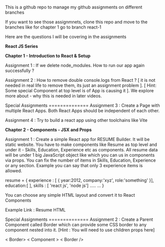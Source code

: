 This is a github repo to manage my github assignments on different branches

If you want to see those assignmnets, clone this repo and move to the branches like for chapter 1 go to branch react-1

Here are the questions I will be covering in the assignments


**React JS Series**

**Chapter 1 - Introduction to React & Setup**

Assignment 1 : If we delete node_modules. How to run our app again successfully ?

Assignment 2 : How to remove double console.logs from React ? [ it is not needed in real life to remove them, its just an assignment problem ]. [ Hint: Some special Component at top level is of App is causing it ]. We explore more about - why this is needed in later videos.

Special Assignments ==============
Assignment 3 : Create a Page with multiple React Apps. Both React Apps should be independent of each other.

Assignment 4 : Try to build a react app using other toolchains like Vite


**Chapter 2 - Components - JSX and Props**

Assignment 1 : Create a simple React app for RESUME Builder. It will be static website. You have to make components like Resume as top level and under it - Skills, Education, Experience etc as components. All resume data will be under 1 big JavaScript object like which you can us in components via props. You can fix the number of items in Skills, Education, Experience or any section. Example you can say that only 3 experience items is allowed.

 resume = {
    experience : [ { year:2012, company:'xyz', role:'something' }],
    education:[ ],
    skills : [ 'react js', 'node js']
    .....
    ...
    }

You can choose any simple HTML layout and convert it to React Components

Example Link : Resume HTML

Special Assignments ==============
Assignment 2 : Create a Parent Component called Border which can provide some CSS border to any component nested into it. [Hint : You will need to use children props here]

 < Border> 
       < Component > 
 < Border />
